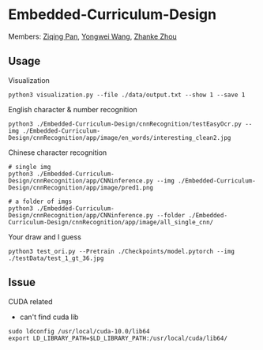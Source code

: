 # Embedded-Curriculum-Design

Members: [Ziqing Pan](<https://github.com/OzwardPenrose>), [Yongwei Wang](<https://github.com/canian1999>), [Zhanke Zhou](<https://github.com/AndrewZhou924>)



## Usage

Visualization

```
python3 visualization.py --file ./data/output.txt --show 1 --save 1
```

English character & number recognition

```
python3 ./Embedded-Curriculum-Design/cnnRecognition/testEasyOcr.py --img ./Embedded-Curriculum-Design/cnnRecognition/app/image/en_words/interesting_clean2.jpg
```

Chinese character recognition

````
# single img
python3 ./Embedded-Curriculum-Design/cnnRecognition/app/CNNinference.py --img ./Embedded-Curriculum-Design/cnnRecognition/app/image/pred1.png

# a folder of imgs
python3 ./Embedded-Curriculum-Design/cnnRecognition/app/CNNinference.py --folder ./Embedded-Curriculum-Design/cnnRecognition/app/image/all_single_cnn/
````

Your draw and I guess

```
python3 test_ori.py --Pretrain ./Checkpoints/model.pytorch --img ./testData/test_1_gt_36.jpg
```





## Issue

CUDA related

- can't find cuda lib

```
sudo ldconfig /usr/local/cuda-10.0/lib64
export LD_LIBRARY_PATH=$LD_LIBRARY_PATH:/usr/local/cuda/lib64/
```

